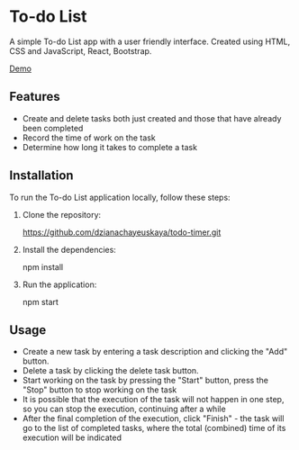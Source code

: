 # To-do List

A simple To-do List app with a user friendly interface. Created using HTML, CSS and JavaScript, React, Bootstrap.

[Demo](https://dzianachayeuskaya.github.io/todo-timer)

## Features

- Create and delete tasks both just created and those that have already been completed
- Record the time of work on the task
- Determine how long it takes to complete a task

## Installation

To run the To-do List application locally, follow these steps:

1. Clone the repository:

   https://github.com/dzianachayeuskaya/todo-timer.git

2. Install the dependencies:

   npm install

3. Run the application:

   npm start

## Usage

- Create a new task by entering a task description and clicking the "Add" button.
- Delete a task by clicking the delete task button.
- Start working on the task by pressing the "Start" button, press the "Stop" button to stop working on the task
- It is possible that the execution of the task will not happen in one step, so you can stop the execution, continuing after a while
- After the final completion of the execution, click "Finish" - the task will go to the list of completed tasks, where the total (combined) time of its execution will be indicated
